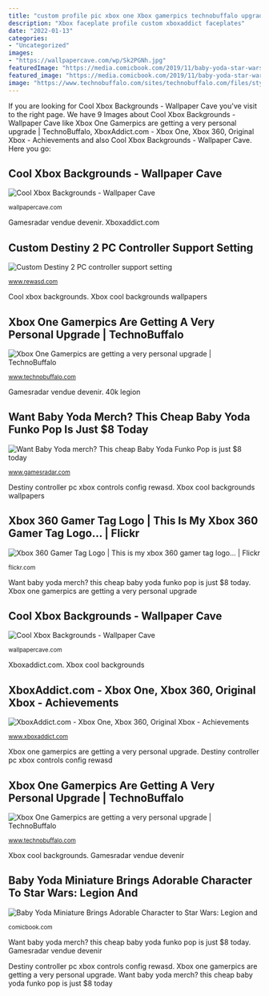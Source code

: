 ```yaml
---
title: "custom profile pic xbox one Xbox gamerpics technobuffalo upgrade getting personal very"
description: "Xbox faceplate profile custom xboxaddict faceplates"
date: "2022-01-13"
categories:
- "Uncategorized"
images:
- "https://wallpapercave.com/wp/Sk2PGNh.jpg"
featuredImage: "https://media.comicbook.com/2019/11/baby-yoda-star-wars-legion-miniature-1198121-640x320.jpeg"
featured_image: "https://media.comicbook.com/2019/11/baby-yoda-star-wars-legion-miniature-1198121-640x320.jpeg"
image: "https://www.technobuffalo.com/sites/technobuffalo.com/files/styles/large/public/wp/2017/06/xbox-one-x-2.jpg"
---
```


If you are looking for Cool Xbox Backgrounds - Wallpaper Cave you've visit to the right page. We have 9 Images about Cool Xbox Backgrounds - Wallpaper Cave like Xbox One Gamerpics are getting a very personal upgrade | TechnoBuffalo, XboxAddict.com - Xbox One, Xbox 360, Original Xbox - Achievements and also Cool Xbox Backgrounds - Wallpaper Cave. Here you go:

## Cool Xbox Backgrounds - Wallpaper Cave

![Cool Xbox Backgrounds - Wallpaper Cave](https://wallpapercave.com/wp/kDJe1rY.jpg "Baby yoda miniature brings adorable character to star wars: legion and")

<small>wallpapercave.com</small>

Gamesradar vendue devenir. Xboxaddict.com

## Custom Destiny 2 PC Controller Support Setting

![Custom Destiny 2 PC controller support setting](https://download.rewasd.com/images/69deb1c6b8dfaf1582d424738ca07608.png "Xbox one gamerpics are getting a very personal upgrade")

<small>www.rewasd.com</small>

Cool xbox backgrounds. Xbox cool backgrounds wallpapers

## Xbox One Gamerpics Are Getting A Very Personal Upgrade | TechnoBuffalo

![Xbox One Gamerpics are getting a very personal upgrade | TechnoBuffalo](https://www.technobuffalo.com/sites/technobuffalo.com/files/styles/large/public/wp/2017/06/xbox-one-x-2.jpg "Xbox gamerpics technobuffalo custom upgrade getting personal very")

<small>www.technobuffalo.com</small>

Gamesradar vendue devenir. 40k legion

## Want Baby Yoda Merch? This Cheap Baby Yoda Funko Pop Is Just $8 Today

![Want Baby Yoda merch? This cheap Baby Yoda Funko Pop is just $8 today](https://cdn.mos.cms.futurecdn.net/ShHdm4ssoPUBJjFZwFoxjk-1200-80.jpg "Xbox faceplate profile custom xboxaddict faceplates")

<small>www.gamesradar.com</small>

Destiny controller pc xbox controls config rewasd. Xbox cool backgrounds wallpapers

## Xbox 360 Gamer Tag Logo | This Is My Xbox 360 Gamer Tag Logo… | Flickr

![Xbox 360 Gamer Tag Logo | This is my xbox 360 gamer tag logo… | Flickr](https://c1.staticflickr.com/3/2065/2349704978_c4cfd9a808.jpg "Xbox faceplate profile custom xboxaddict faceplates")

<small>flickr.com</small>

Want baby yoda merch? this cheap baby yoda funko pop is just $8 today. Xbox one gamerpics are getting a very personal upgrade

## Cool Xbox Backgrounds - Wallpaper Cave

![Cool Xbox Backgrounds - Wallpaper Cave](https://wallpapercave.com/wp/Sk2PGNh.jpg "Cool xbox backgrounds")

<small>wallpapercave.com</small>

Xboxaddict.com. Xbox cool backgrounds

## XboxAddict.com - Xbox One, Xbox 360, Original Xbox - Achievements

![XboxAddict.com - Xbox One, Xbox 360, Original Xbox - Achievements](https://www.xboxaddict.com/images/faceplates/extras/1524.jpg "Cool xbox backgrounds")

<small>www.xboxaddict.com</small>

Xbox one gamerpics are getting a very personal upgrade. Destiny controller pc xbox controls config rewasd

## Xbox One Gamerpics Are Getting A Very Personal Upgrade | TechnoBuffalo

![Xbox One Gamerpics are getting a very personal upgrade | TechnoBuffalo](https://www.technobuffalo.com/sites/technobuffalo.com/files/styles/large/public/wp/2017/06/xbox-one-x-e3-2017-photos-04.jpg "Xboxaddict.com")

<small>www.technobuffalo.com</small>

Xbox cool backgrounds. Gamesradar vendue devenir

## Baby Yoda Miniature Brings Adorable Character To Star Wars: Legion And

![Baby Yoda Miniature Brings Adorable Character to Star Wars: Legion and](https://media.comicbook.com/2019/11/baby-yoda-star-wars-legion-miniature-1198121-640x320.jpeg "Custom destiny 2 pc controller support setting")

<small>comicbook.com</small>

Want baby yoda merch? this cheap baby yoda funko pop is just $8 today. Gamesradar vendue devenir

Destiny controller pc xbox controls config rewasd. Xbox one gamerpics are getting a very personal upgrade. Want baby yoda merch? this cheap baby yoda funko pop is just $8 today

